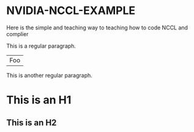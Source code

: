 # NVIDIA-NCCL-EXAMPLE
Here is the simple and teaching way to teaching how to code NCCL and complier

This is a regular paragraph.

<table>
    <tr>
        <td>Foo</td>
    </tr>
</table>

This is another regular paragraph.


This is an H1
=============

This is an H2
-------------
